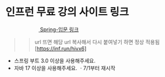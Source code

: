 # 인프런 무료 강의 사이트 링크

<img src="https://cdn.inflearn.com/assets/brand/logo.png" width="90px" height="15px" /><a href="https://inf.run/hivx6" target="_blank">
<span >Spring-입문 링크</span></a>
>> url 뜨면 해당 url 복사해서 다시 붙여넣기 하면 정상 적용됨 [https://inf.run/hivx6]

* 스프링 부트 3.0 이상을 사용해주세요.
* 자바 17 이상을 사용해주세요.
ㆍ7/1부터 재시작